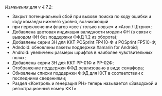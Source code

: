 _Изменения для v 4.7.2_:
- Закрыт потенциальный сбой при вызове поиска по коду ошибки и коду команды нижнего уровня, возникающий
- при переключении флагов «все / только новые» и «Атол / Штрих»;
- Добавлена цветовая индикация валидности модели ФН (в связи с выводом ФН без поддержки ФФД 1.2 из оборота);
- Добавлены серии ЗН для ККТ POSprint FP410-Ф и POSprint FP510-Ф;
- Adndoid: обновлены пакеты поддержки Xamarin for Android;
- Android: увеличены размеры шрифтов в наиболее чувствительных полях;
- Добавлены серии ЗН для ККТ РР-01Ф и РР-02Ф;
- Отображение поддержки ФФД реализовано в виде семафора;
- Обновлены списки поддержки ФФД для ККТ в соответствии с последними сведениями;
- Раздел «Контроль и генерация РН» теперь называется «Заводской и регистрационный номер ККТ»
